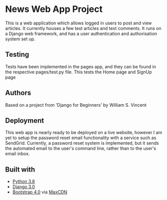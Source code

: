 # News Web App Project
This is a web application which allows logged in users to post and view articles. It currently houses a few test articles and text comments. It runs on a Django web framework, and has a user authentication and authorisation system set up.

## Testing
Tests have been implemented in the pages app, and they can be found in the respective pages/test.py file. This tests the Home page and SignUp page

## Authors
Based on a project from 'Django for Beginners' by William S. Vincent

##  Deployment
This web app is nearly ready to be deployed on a live website, however I am yet to setup the password reset email functionality with a service such as SendGrid. Currently, a password reset system is implemented, but it sends the automated email to the user's command line, rather than to the user's email inbox.

## Built with
* [Python 3.8](https://www.python.org/)
* [Django 3.0](https://www.djangoproject.com/)
* [Bootstrap 4.0](https://getbootstrap.com/) via [MaxCDN](https://maxcdn.bootstrapcdn.com/bootstrap/4.0.0/css/bootstrap.min.css)
